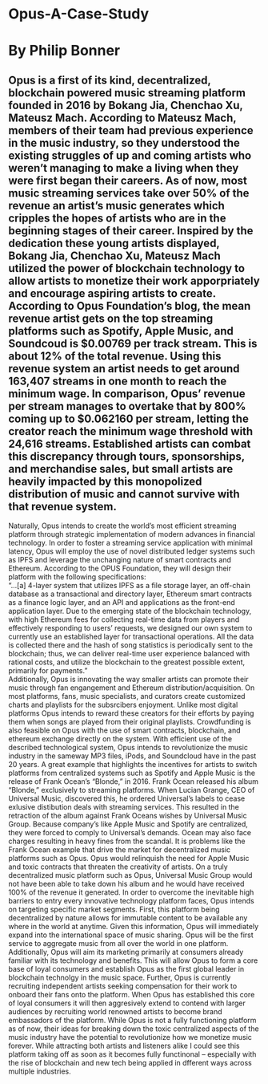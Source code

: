 # Opus-A-Case-Study
# By Philip Bonner
## Opus is a first of its kind, decentralized, blockchain powered music streaming platform founded in 2016 by Bokang Jia, Chenchao Xu, Mateusz Mach. According to Mateusz Mach, members of their team had previous experience in the music industry, so they understood the existing struggles of up and coming artists who weren’t managing to make a living when they were first began their careers. As of now, most music streaming services take over 50% of the revenue an artist’s music generates which cripples the hopes of artists who are in the beginning stages of their career. Inspired by the dedication these young artists displayed, Bokang Jia, Chenchao Xu, Mateusz Mach utilized the power of blockchain technology to allow artists to monetize their work apporpriately and encourage aspiring artists to create. According to Opus Foundation’s blog, the mean revenue artist gets on the top streaming platforms such as Spotify, Apple Music, and Soundcoud is $0.00769 per track stream. This is about 12% of the total revenue. Using this revenue system an artist needs to get around 163,407 streams in one month to reach the minimum wage. In comparison, Opus’ revenue per stream manages to overtake that by 800% coming up to $0.062160 per stream, letting the creator reach the minimum wage threshold with 24,616 streams. Established artists can combat this discrepancy through tours, sponsorships, and merchandise sales, but small artists are heavily impacted by this monopolized distribution of music and cannot survive with that revenue system.  
Naturally, Opus intends to create the world’s most efficient streaming platform through strategic implementation of modern advances in financial technology. In order to foster a streaming service application with minimal latency, Opus will employ the use of novel distributed ledger systems such as IPFS and leverage the unchanging nature of smart contracts and Ethereum. According to the OPUS Foundation, they will design their platform with the following specifications:  
“...[a] 4-layer system that utilizes IPFS as a file storage layer, an off-chain database as a transactional and directory layer, Ethereum smart contracts as a finance logic layer, and an API and applications as the front-end application layer. Due to the emerging state of the blockchain technology, with high Ethereum fees for collecting real-time data from players and effectively responding to users’ requests, we designed our own system to currently use an established layer for transactional operations. All the data is collected there and the hash of song statistics is periodically sent to the blockchain; thus, we can deliver real-time user experience balanced with rational costs, and utilize the blockchain to the greatest possible extent, primarily for payments.”  
Additionally, Opus is innovating the way smaller artists can promote their music through fan engangement and Ethereum distribution/acquisition. On most platforms, fans, music specialists, and curators create customized charts and playlists for the subsrcibers enjoyment. Unlike most digital platforms Opus intends to reward these creators for their efforts by paying them when songs are played from their original playlists. Crowdfunding is also feasible on Opus with the use of smart contracts, blockchain, and ethereum exchange directly on the system. With efficient use of the described technological system, Opus intends to revolutionize the music industry in the sameway MP3 files, iPods,  and Soundcloud have in the past 20 years. 
A great example that highlights the incentives for artists to switch platforms from centralized systems such as Spotify and Apple Music is the release of Frank Ocean’s “Blonde,” in 2016. Frank Ocean released his album “Blonde,” exclusively to streaming platforms. When Lucian Grange, CEO of Universal Music, discovered this, he ordered Universal’s labels to cease exlusive distibution deals with streaming services. This resulted in the retraction of the album against Frank Oceans wishes by Universal Music Group. Because company’s like Apple Music and Spotify are centralized, they were forced to comply to Universal’s demands. Ocean may also face charges resulting in heavy fines from the scandal. It is problems like the Frank Ocean example that drive the market for decentralized music platforms such as Opus. Opus would relinquish the need for Apple Music and toxic contracts that threaten the creativity of artists. On a truly decentralized music platform such as Opus, Universal Music Group would not have been able to take down his album and he would have received 100% of the revenue it generated. 
In order to overcome the inevitable high barriers to entry every innovative technology platform faces, Opus intends on targeting specific market segments. First, this platform being decentralized by nature allows for immutable content to be available any where in the world at anytime. Given this information, Opus will immediately expand into the international space of music sharing. Opus will be the first service to aggregate music from all over the world in one platform. Additionally, Opus will aim its marketing primarily at consumers already familiar with its technology and benefits. This will allow Opus to form a core base of loyal consumers and establish Opus as the first global leader in blockchain technolgy in the music space. Further, Opus is currently recruiting independent artists seeking compensation for their work to onboard their fans onto the platform. When Opus has established this core of loyal consumers it will then aggresively extend to contend with larger audiences by recruiting world renowned artists to become brand embassadors of the platform. 
While Opus is not a fully functioning platform as of now, their ideas for breaking down the toxic centralized aspects of the music industry have the potential to revolutionize how we monetize music forever. While attracting both artists and listeners alike I could see this platform taking off as soon as it becomes fully functinonal – especially with the rise of blockchain and new tech being applied in dfferent ways across multiple industries. 
